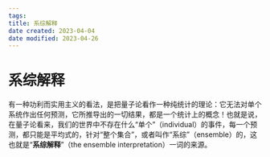 ```yaml
---
tags:
title: 系综解释
date created: 2023-04-04
date modified: 2023-04-26
---
```


# 系综解释

有一种功利而实用主义的看法，是把量子论看作一种纯统计的理论：它无法对单个系统作出任何预测，它所推导出的一切结果，都是一个统计上的概念！也就是说，在量子论看来，我们的世界中不存在什么“单个”（individual）的事件，每一个预测，都只能是平均式的，针对“整个集合”，或者叫作“系综”（ensemble）的，这也就是“**系综解释**”（the ensemble interpretation）一词的来源。
